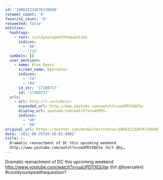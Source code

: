 ```yaml
---
id: '106832232676720640'
retweet_count: '0'
favorite_count: '0'
retweeted: false
entities:
  hashtags:
    - text: couldyourepeatthequestion
      indices:
        - '86'
        - '112'
  symbols: []
  user_mentions:
    - name: Alex Byers
      screen_name: byersalex
      indices:
        - '74'
        - '84'
      id_str: '17289717'
      id: '17289717'
  urls:
    - url: http://t.co/Cu0cscr
      expanded_url: http://www.youtube.com/watch?v=uaUPDYXQUtw
      display_url: youtube.com/watch?v=uaUPDY…
      indices:
        - '49'
        - '68'
original_url: https://twitter.com/benbalter/status/106832232676720640
date: '2011-08-25T20:56:03.000Z'
title: >-
  Dramatic reenactment of DC this upcoming weekend
  http://www.youtube.com/watch?v=uaUPDYXQUtw (h/t @by…
---
```


Dramatic reenactment of DC this upcoming weekend http://www.youtube.com/watch?v=uaUPDYXQUtw (h/t @byersalex) #couldyourepeatthequestion?